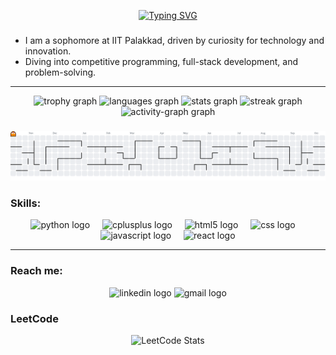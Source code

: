 <!-- Profile README for kiran-8287 -->

<!-- Typing SVG -->
<p align="center">
  <a href="https://git.io/typing-svg">
    <img src="https://readme-typing-svg.demolab.com?font=Fira+Code&size=24&pause=1000&color=90D5FF&center=true&vCenter=true&width=520&lines=Howdy!;I'm+Kiran" alt="Typing SVG" />
  </a>
</p>


###
- I am a sophomore at IIT Palakkad, driven by curiosity for technology and innovation. 
- Diving into competitive programming, full-stack development, and problem-solving.

---
<div align="center">
  <img src="https://github-profile-trophy.vercel.app?username=kiran-8287&theme=kimbie_dark&column=-1&row=2&margin-w=8&margin-h=4&no-bg=true&no-frame=true&order=4" height="150" alt="trophy graph"  />
  <img src="https://github-readme-stats.vercel.app/api/top-langs?username=kiran-8287&locale=en&hide_title=false&layout=compact&card_width=320&langs_count=6&theme=react&hide_border=false&order=2" height="150" alt="languages graph"  />
  <img src="https://github-readme-stats.vercel.app/api?username=kiran-8287&hide_title=false&hide_rank=false&show_icons=true&include_all_commits=true&count_private=true&disable_animations=false&theme=react&locale=en&hide_border=false&order=1" height="150" alt="stats graph"  />
  <img src="https://streak-stats.demolab.com?user=kiran-8287&locale=en&mode=daily&theme=react&hide_border=false&border_radius=5&order=3" height="150" alt="streak graph"  />
  <img src="https://github-readme-activity-graph.vercel.app/graph?username=kiran-8287&radius=16&theme=react&area=true&order=5&hide_border=true&custom_title=My%20Contributions" height="300" alt="activity-graph graph"  />
</div>

###

<picture>
  <source media="(prefers-color-scheme: dark)" srcset="https://raw.githubusercontent.com/kiran-8287/kiran-8287/output/pacman-contribution-graph-dark.svg">
  <source media="(prefers-color-scheme: light)" srcset="https://raw.githubusercontent.com/kiran-8287/kiran-8287/output/pacman-contribution-graph.svg">
  <img alt="pacman contribution graph" src="https://raw.githubusercontent.com/kiran-8287/kiran-8287/output/pacman-contribution-graph.svg">
</picture>


### Skills:
<div align="center">
  <img src="https://cdn.jsdelivr.net/gh/devicons/devicon/icons/python/python-original.svg" height="40" alt="python logo"  />
  <img width="12" />
  <img src="https://cdn.jsdelivr.net/gh/devicons/devicon/icons/cplusplus/cplusplus-original.svg" height="40" alt="cplusplus logo"  />
  <img width="12" />
  <img src="https://cdn.jsdelivr.net/gh/devicons/devicon/icons/html5/html5-original.svg" height="40" alt="html5 logo"  />
  <img width="12" />
  <img src="https://cdn.jsdelivr.net/gh/devicons/devicon/icons/css3/css3-original.svg" height="40" alt="css logo"  />
  <img width="12" />
  <img src="https://cdn.jsdelivr.net/gh/devicons/devicon/icons/javascript/javascript-original.svg" height="40" alt="javascript logo"  />
  <img width="12" />
  <img src="https://cdn.jsdelivr.net/gh/devicons/devicon/icons/react/react-original.svg" height="40" alt="react logo"  />
</div>

---

### Reach me:
<div align="center">
  <img src="https://raw.githubusercontent.com/maurodesouza/profile-readme-generator/master/src/assets/icons/social/linkedin/default.svg" width="52" height="40" alt="linkedin logo"  />
  <img src="https://raw.githubusercontent.com/maurodesouza/profile-readme-generator/master/src/assets/icons/social/gmail/default.svg" width="52" height="40" alt="gmail logo"  />
</div>


### LeetCode
<div align="center">
  <img src="https://leetcard.jacoblin.cool/kiran_2166?theme=dark&font=Fira%20Code&ext=contest" alt="LeetCode Stats" />
</div>


